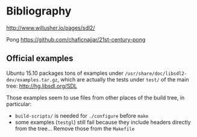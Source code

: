 # Bibliography

<http://www.willusher.io/pages/sdl2/>

Pong <https://github.com/chaficnajjar/21st-century-pong>

## Official examples

Ubuntu 15.10 packages tons of examples under `/usr/share/doc/libsdl2-dev/examples.tar.gz`, which are actually the tests under `test/` of the main tree: <http://hg.libsdl.org/SDL>

Those examples seem to use files from other places of the build tree, in particular:

- `build-scripts/` is needed for `./configure` before `make`
- some examples (`testgl`) still fail because they include headers directly from the tree... Remove those from the `Makefile`
